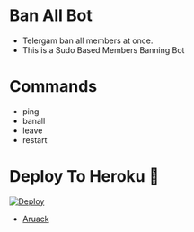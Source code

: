 # Ban All Bot
- Telergam ban all members at once.
- This is a Sudo Based Members Banning Bot 
 
# Commands
- ping
- banall
- leave 
- restart

# Deploy To Heroku 🚀
[![Deploy](https://www.herokucdn.com/deploy/button.svg)](https://heroku.com/deploy?template=https://github.com/akshux0/banallbot)

* [Aruack](https://t.me/Aruackofficial)
